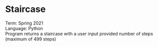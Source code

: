 # Staircase
Term: Spring 2021</br>
Language: Python</br>
Program returns a staircase with a user input provided number of steps (maximum of 499 steps)
